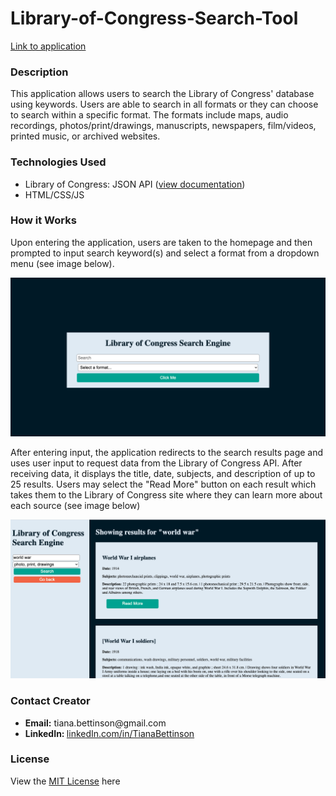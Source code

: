 # Library-of-Congress-Search-Tool
<a href="https://tbetti.github.io/Library-of-Congress-Search-Tool/">Link to application</a>
<h3>Description</h3>
<p>This application allows users to search the Library of Congress' database using keywords. Users are able to search in all formats or they can choose to search within a specific format. The formats include maps, audio recordings, photos/print/drawings, manuscripts, newspapers, film/videos, printed music, or archived websites.</p>
<h3>Technologies Used</h3>
<ul>
    <li>Library of Congress: JSON API (<a href="https://libraryofcongress.github.io/data-exploration/index.html">view documentation</a>)</li>
    <li> HTML/CSS/JS</li>
</ul>
<h3>How it Works</h3>
<p>Upon entering the application, users are taken to the homepage and then prompted to input search keyword(s) and select a format from a dropdown menu (see image below).</p>
<img src="./assets/images/homepage.png">
<p>After entering input, the application redirects to the search results page and uses user input to request data from the Library of Congress API. After receiving data, it displays the title, date, subjects, and description of up to 25 results. Users may select the "Read More" button on each result which takes them to the Library of Congress site where they can learn more about each source (see image below)</p>
<img src="./assets/images/search-results-page.png">
<h3>Contact Creator</h3>
<ul>
    <li><b>Email:</b> tiana.bettinson@gmail.com</li>
    <li><b>LinkedIn: </b><a href="https://www.linkedin.com/in/tianabettinson/">linkedIn.com/in/TianaBettinson</a></li>
</ul>
<h3>License</h3>
<p>View the <a href="/license">MIT License</a> here</p>
